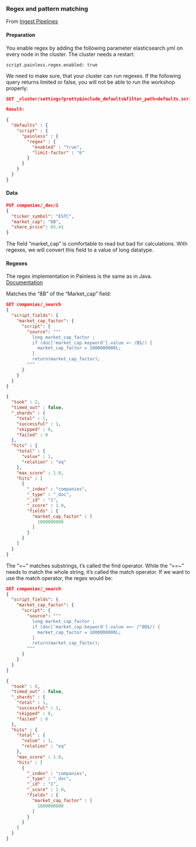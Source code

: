 ### Regex and pattern matching

From [Ingest Pipelines](https://cdax.ch/2022/01/30/elastic-workshop-2-ingest-pipelines/)

#### Preparation

You enable regex by adding the following parameter elasticsearch.yml on every node in the cluster. The cluster needs a restart:

```
script.painless.regex.enabled: true
```

We need to make sure, that your cluster can run regexes. If the following query returns limited or false, you will not be able to run the workshop properly:

```json
GET _cluster/settings?pretty&include_defaults&filter_path=defaults.script.painless.regex

Result:

{
  "defaults" : {
    "script" : {
      "painless" : {
        "regex" : {
          "enabled" : "true",
          "limit-factor" : "6"
        }
      }
    }
  }
}
```

#### Data

```json
PUT companies/_doc/1
{
  "ticker_symbol": "ESTC",
  "market_cap": "8B",
  "share_price": 85.41
}
```

The field “market_cap” is comfortable to read but bad for calculations. With regexes, we will convert this field to a value of long datatype.

#### Regexes

The regex implementation in Painless is the same as in Java. [Documentation](https://docs.oracle.com/javase/8/docs/api/java/util/regex/Pattern.html)

Matches the “8B” of the “Market_cap” field:

```json
GET companies/_search
{
  "script_fields": {
    "market_cap_factor": {
      "script": {
        "source": """
          long market_cap_factor ;
          if (doc['market_cap.keyword'].value =~ /B$/) {
            market_cap_factor = 1000000000L;
          }
          return(market_cap_factor);
        """ 
      }
    }
  }
}

{
  "took" : 2,
  "timed_out" : false,
  "_shards" : {
    "total" : 1,
    "successful" : 1,
    "skipped" : 0,
    "failed" : 0
  },
  "hits" : {
    "total" : {
      "value" : 1,
      "relation" : "eq"
    },
    "max_score" : 1.0,
    "hits" : [
      {
        "_index" : "companies",
        "_type" : "_doc",
        "_id" : "1",
        "_score" : 1.0,
        "fields" : {
          "market_cap_factor" : [
            1000000000
          ]
        }
      }
    ]
  }
}
```

The “=~” matches substrings, t’s called the find operator. While the “==~” needs to match the whole string, it’s called the match operator. If we want to use the match operator, the regex would be:

```json
GET companies/_search
{
  "script_fields": {
    "market_cap_factor": {
      "script": {
        "source": """
          long market_cap_factor ;
          if (doc['market_cap.keyword'].value ==~ /^8B$/) {
            market_cap_factor = 1000000000L;
          }
          return(market_cap_factor);
        """ 
      }
    }
  }
}

{
  "took" : 6,
  "timed_out" : false,
  "_shards" : {
    "total" : 1,
    "successful" : 1,
    "skipped" : 0,
    "failed" : 0
  },
  "hits" : {
    "total" : {
      "value" : 1,
      "relation" : "eq"
    },
    "max_score" : 1.0,
    "hits" : [
      {
        "_index" : "companies",
        "_type" : "_doc",
        "_id" : "1",
        "_score" : 1.0,
        "fields" : {
          "market_cap_factor" : [
            1000000000
          ]
        }
      }
    ]
  }
}
```
